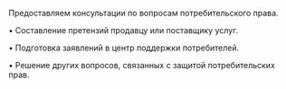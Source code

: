 Предоставляем консультации по вопросам потребительского права.

• Составление претензий продавцу или поставщику услуг.

• Подготовка заявлений в центр поддержки потребителей.

• Решение других вопросов, связанных с защитой потребительских прав.